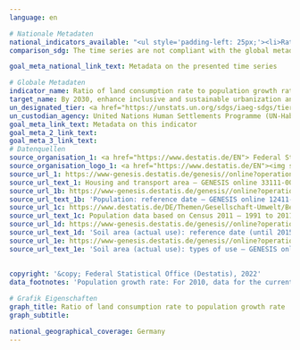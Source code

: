 ```yaml
---
language: en    

# Nationale Metadaten    
national_indicators_available: "<ul style='padding-left: 25px;'><li>Ratio of land consumption rate to population growth rate (year-to-year)</li> <li> Proportion of settlement and transport areas to population</li> <li> Land consumption rate</li> <li> Population growth rate</li></ul>"    
comparison_sdg: The time series are not compliant with the global metadata, but provide additional information.    

goal_meta_national_link_text: Metadata on the presented time series    

# Globale Metadaten    
indicator_name: Ratio of land consumption rate to population growth rate    
target_name: By 2030, enhance inclusive and sustainable urbanization and capacity for participatory, integrated and sustainable human settlement planning and management in all countries    
un_designated_tier: <a href="https://unstats.un.org/sdgs/iaeg-sdgs/tier-classification/" title="Click here for more information on the UN tier classification."  target="_blank">Tier II</a>    
un_custodian_agency: United Nations Human Settlements Programme (UN-Habitat)    
goal_meta_link_text: Metadata on this indicator    
goal_meta_2_link_text:     
goal_meta_3_link_text:         
# Datenquellen
source_organisation_1: <a href="https://www.destatis.de/EN"> Federal Statistical Office (Destatis) </a>
source_organisation_logo_1: <a href="https://www.destatis.de/EN"><img src="https://g205sdgs.github.io/sdg-indicators/public/OrgImgEn/destatis.png" alt="Logo destatis" style="height:60px; width:148px"/></a>
source_url_1: https://www-genesis.destatis.de/genesis//online?operation=table&code=33111-0005&bypass=true&levelindex=1&levelid=1630489451493#abreadcrumb
source_url_text_1: Housing and transport area – GENESIS online 33111-0005
source_url_1b: https://www-genesis.destatis.de/genesis//online?operation=table&code=12411-0006&bypass=true&levelindex=1&levelid=1639396599054#abreadcrumb
source_url_text_1b: 'Population: reference date – GENESIS online 12411-0006'
source_url_1c: https://www.destatis.de/DE/Themen/Gesellschaft-Umwelt/Bevoelkerung/Bevoelkerungsstand/_inhalt.html#sprg233540
source_url_text_1c: Population data based on Census 2011 – 1991 to 2011 (only available in German)
source_url_1d: https://www-genesis.destatis.de/genesis//online?operation=table&code=33111-0003&bypass=true&language=en
source_url_text_1d: 'Soil area (actual use): reference date (until 2015-12-31), types of use – GENESIS online 33111-0003'
source_url_1e: https://www-genesis.destatis.de/genesis//online?operation=table&code=33111-0001&bypass=true&language=en
source_url_text_1e: 'Soil area (actual use): types of use – GENESIS online 33111-0001'
    
    
copyright: '&copy; Federal Statistical Office (Destatis), 2022'    
data_footnotes: 'Population growth rate: For 2010, data for the current updating of population figures is based on the 1987 census (Federal Republic of Germany) and the population register as of October 3, 1990 (German Democratic Republic) and, from 2011, on the 2011 census.<br>•  Proportion of settlement and transport areas to population: For 2010, the population was calculated backwards using the 2011 census and migration, birth and death statistics.<br>• Land consumption rate: Due to methodological changes, the results from 2016 onwards are only comparable with previous years to a limited extend.'    

# Grafik Eigenschaften    
graph_title: Ratio of land consumption rate to population growth rate
graph_subtitle:     

national_geographical_coverage: Germany    
---
```


<span></span>